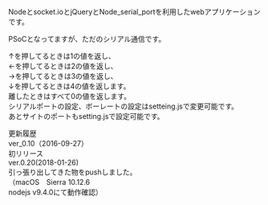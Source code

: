 Nodeとsocket.ioとjQueryとNode_serial_portを利用したwebアプリケーションです。 

PSoCとなってますが、ただのシリアル通信です。   

↑を押してるときは1の値を返し、   
←を押してるときは2の値を返し、   
→を押してるときは3の値を返し、   
↓を押してるときは4の値を返します。<br>
離したときはすべて0の値を返します。　　　　 <br> 
シリアルポートの設定、ボーレートの設定はsetteing.jsで変更可能です。<br> あとサイトのポートもsetting.jsで設定可能です。  <br>  
 
更新履歴    
ver_0.10（2016-09-27）    
初リリース    
ver.0.20(2018-01-26)     
引っ張り出してきた物をpushしました。      
（macOS　Sierra 10.12.6     
 nodejs v9.4.0にて動作確認）     
